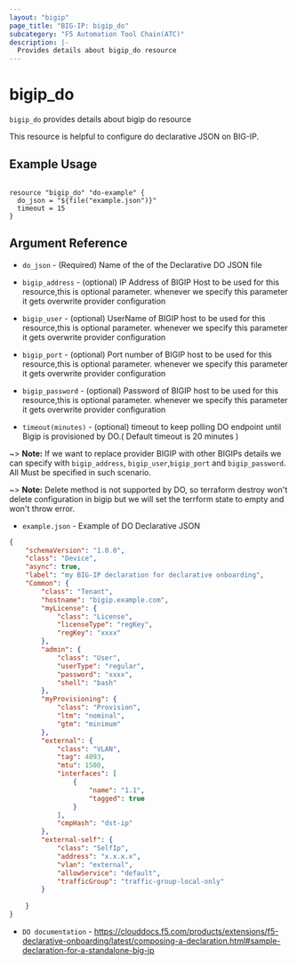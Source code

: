 ```yaml
---
layout: "bigip"
page_title: "BIG-IP: bigip_do"
subcategory: "F5 Automation Tool Chain(ATC)"
description: |-
  Provides details about bigip_do resource
---
```


# bigip_do

`bigip_do` provides details about bigip do resource

This resource is helpful to configure do declarative JSON on BIG-IP.
## Example Usage


```hcl

resource "bigip_do" "do-example" {
  do_json = "${file("example.json")}"
  timeout = 15
}

```

## Argument Reference


* `do_json` - (Required) Name of the of the Declarative DO JSON file
 
* `bigip_address` - (optional) IP Address of BIGIP Host to be used for this resource,this is optional parameter.
whenever we specify this parameter it gets overwrite provider configuration

* `bigip_user` - (optional) UserName of BIGIP host to be used for this resource,this is optional parameter.
whenever we specify this parameter it gets overwrite provider configuration

* `bigip_port` - (optional) Port number of BIGIP host to be used for this resource,this is optional parameter.
whenever we specify this parameter it gets overwrite provider configuration

* `bigip_password` - (optional) Password of  BIGIP host to be used for this resource,this is optional parameter.
whenever we specify this parameter it gets overwrite provider configuration

* `timeout(minutes)` - (optional) timeout to keep polling DO endpoint until Bigip is provisioned by DO.( Default timeout is 20 minutes )

~> **Note:** If we want to replace provider BIGIP with other BIGIPs details we can specify with `bigip_address`,
`bigip_user`,`bigip_port` and `bigip_password`. All Must be specified in such scenario.
   
~> **Note:** Delete method is not supported by DO, so terraform destroy won't delete configuration in bigip but we will set the terrform
   state to empty and won't throw error.


* `example.json` - Example of DO Declarative JSON

```json
{
    "schemaVersion": "1.0.0",
    "class": "Device",
    "async": true,  
    "label": "my BIG-IP declaration for declarative onboarding",
    "Common": {
        "class": "Tenant",
        "hostname": "bigip.example.com",
        "myLicense": {
            "class": "License",
            "licenseType": "regKey",
            "regKey": "xxxx"
        }, 
        "admin": {
            "class": "User",
            "userType": "regular",
            "password": "xxxx",
            "shell": "bash"
        },
        "myProvisioning": {
            "class": "Provision",
            "ltm": "nominal",
            "gtm": "minimum"
        },
        "external": {
            "class": "VLAN",
            "tag": 4093,
            "mtu": 1500,
            "interfaces": [
                {
                    "name": "1.1",
                    "tagged": true
                }
            ],
            "cmpHash": "dst-ip"
        },
        "external-self": {
            "class": "SelfIp",
            "address": "x.x.x.x",
            "vlan": "external",
            "allowService": "default",
            "trafficGroup": "traffic-group-local-only"
        }
    
    }
}
```
* `DO documentation` - https://clouddocs.f5.com/products/extensions/f5-declarative-onboarding/latest/composing-a-declaration.html#sample-declaration-for-a-standalone-big-ip
